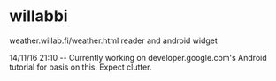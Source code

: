 # willabbi
weather.willab.fi/weather.html reader and android widget

14/11/16 21:10 -- Currently working on developer.google.com's Android tutorial for basis on this. Expect clutter.
